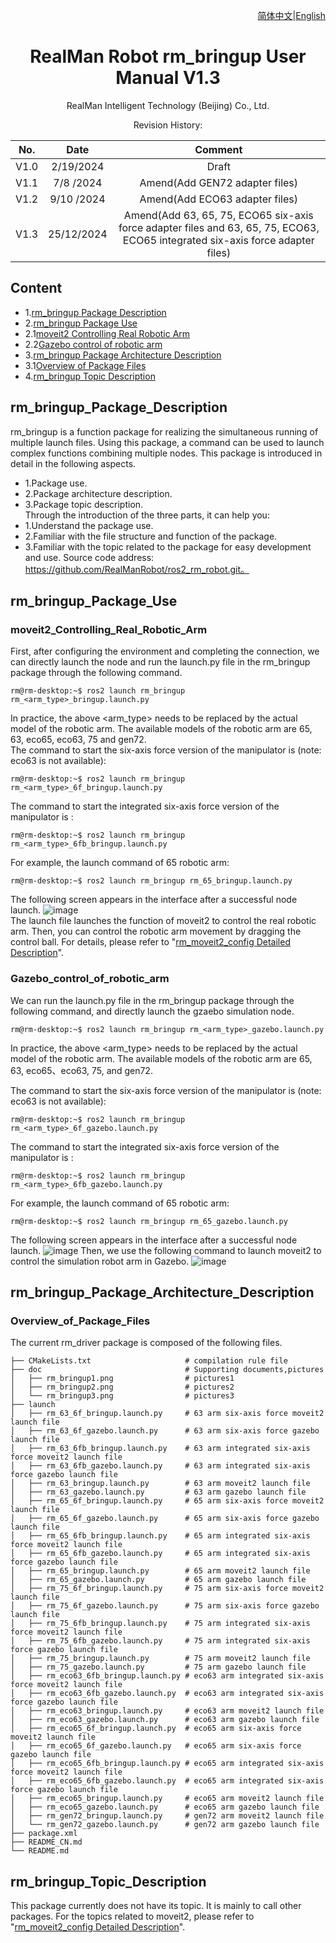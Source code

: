 <div align="right">

[简体中文](https://github.com/RealManRobot/ros2_rm_robot/blob/humble/rm_bringup/README_CN.md)|[English](https://github.com/RealManRobot/ros2_rm_robot/blob/humble/rm_bringup/README.md)
 
</div>

<div align="center">

# RealMan Robot rm_bringup User Manual V1.3

RealMan Intelligent Technology (Beijing) Co., Ltd. 

Revision History:

|No.	  | Date   |	Comment |
| :---: | :----: | :---:   |
|V1.0	  | 2/19/2024 | Draft |
|V1.1	  | 7/8 /2024 | Amend(Add GEN72 adapter files) |
|V1.2 	  | 9/10 /2024| Amend(Add ECO63 adapter files) |
|V1.3 	  | 25/12/2024| Amend(Add 63, 65, 75, ECO65 six-axis force adapter files and 63, 65, 75, ECO63, ECO65 integrated six-axis force adapter files) |

</div>

## Content
* 1.[rm_bringup Package Description](#rm_bringup_Package_Description)
* 2.[rm_bringup Package Use](#rm_bringup_Package_Use)
* 2.1[moveit2 Controlling Real Robotic Arm](#moveit2_Controlling_Real_Robotic_Arm)
* 2.2[Gazebo control of robotic arm](#Gazebo_control_of_robotic_arm)
* 3.[rm_bringup Package Architecture Description](#rm_bringup_Package_Architecture_Description)
* 3.1[Overview of Package Files](#Overview_of_Package_Files)
* 4.[rm_bringup Topic Description](#rm_bringup_Topic_Description)

## rm_bringup_Package_Description
rm_bringup is a function package for realizing the simultaneous running of multiple launch files. Using this package, a command can be used to launch complex functions combining multiple nodes. This package is introduced in detail in the following aspects.
* 1.Package use.
* 2.Package architecture description.
* 3.Package topic description.  
Through the introduction of the three parts, it can help you:
* 1.Understand the package use.
* 2.Familiar with the file structure and function of the package.
* 3.Familiar with the topic related to the package for easy development and use.
Source code address: https://github.com/RealManRobot/ros2_rm_robot.git。
## rm_bringup_Package_Use
### moveit2_Controlling_Real_Robotic_Arm
First, after configuring the environment and completing the connection, we can directly launch the node and run the launch.py file in the rm_bringup package through the following command.
```
rm@rm-desktop:~$ ros2 launch rm_bringup rm_<arm_type>_bringup.launch.py
```
In practice, the above <arm_type> needs to be replaced by the actual model of the robotic arm. The available models of the robotic arm are 65, 63, eco65, eco63, 75 and gen72.  
The command to start the six-axis force version of the manipulator is (note: eco63 is not available):
```
rm@rm-desktop:~$ ros2 launch rm_bringup rm_<arm_type>_6f_bringup.launch.py
```
The command to start the integrated six-axis force version of the manipulator is :
```
rm@rm-desktop:~$ ros2 launch rm_bringup rm_<arm_type>_6fb_bringup.launch.py
```
For example, the launch command of 65 robotic arm:
```
rm@rm-desktop:~$ ros2 launch rm_bringup rm_65_bringup.launch.py
```
The following screen appears in the interface after a successful node launch.
![image](doc/rm_bringup1.png)  
The launch file launches the function of moveit2 to control the real robotic arm. Then, you can control the robotic arm movement by dragging the control ball. For details, please refer to "[rm_moveit2_config Detailed Description](https://github.com/RealManRobot/ros2_rm_robot/blob/main/rm_moveit2_config/README.md)".
### Gazebo_control_of_robotic_arm
We can run the launch.py file in the rm_bringup package through the following command, and directly launch the gzaebo simulation node.
```
rm@rm-desktop:~$ ros2 launch rm_bringup rm_<arm_type>_gazebo.launch.py
```
In practice, the above <arm_type> needs to be replaced by the actual model of the robotic arm. The available models of the robotic arm are 65, 63, eco65、eco63, 75, and gen72. 

The command to start the six-axis force version of the manipulator is (note: eco63 is not available):
```
rm@rm-desktop:~$ ros2 launch rm_bringup rm_<arm_type>_6f_gazebo.launch.py
```
The command to start the integrated six-axis force version of the manipulator is :
```
rm@rm-desktop:~$ ros2 launch rm_bringup rm_<arm_type>_6fb_gazebo.launch.py
``` 
For example, the launch command of 65 robotic arm:
```
rm@rm-desktop:~$ ros2 launch rm_bringup rm_65_gazebo.launch.py
```
The following screen appears in the interface after a successful node launch.
![image](doc/rm_bringup2.png)
Then, we use the following command to launch moveit2 to control the simulation robot arm in Gazebo.
![image](doc/rm_bringup3.png)
## rm_bringup_Package_Architecture_Description
### Overview_of_Package_Files
The current rm_driver package is composed of the following files.
```
├── CMakeLists.txt                     # compilation rule file
├── doc                                # Supporting documents,pictures
│   ├── rm_bringup1.png                # pictures1
│   ├── rm_bringup2.png                # pictures2
│   └── rm_bringup3.png                # pictures3
├── launch
│   ├── rm_63_6f_bringup.launch.py     # 63 arm six-axis force moveit2 launch file
│   ├── rm_63_6f_gazebo.launch.py      # 63 arm six-axis force gazebo launch file
│   ├── rm_63_6fb_bringup.launch.py    # 63 arm integrated six-axis force moveit2 launch file
│   ├── rm_63_6fb_gazebo.launch.py     # 63 arm integrated six-axis force gazebo launch file
│   ├── rm_63_bringup.launch.py        # 63 arm moveit2 launch file
│   ├── rm_63_gazebo.launch.py         # 63 arm gazebo launch file
│   ├── rm_65_6f_bringup.launch.py     # 65 arm six-axis force moveit2 launch file
│   ├── rm_65_6f_gazebo.launch.py      # 65 arm six-axis force gazebo launch file
│   ├── rm_65_6fb_bringup.launch.py    # 65 arm integrated six-axis force moveit2 launch file
│   ├── rm_65_6fb_gazebo.launch.py     # 65 arm integrated six-axis force gazebo launch file
│   ├── rm_65_bringup.launch.py        # 65 arm moveit2 launch file
│   ├── rm_65_gazebo.launch.py         # 65 arm gazebo launch file
│   ├── rm_75_6f_bringup.launch.py     # 75 arm six-axis force moveit2 launch file
│   ├── rm_75_6f_gazebo.launch.py      # 75 arm six-axis force gazebo launch file
│   ├── rm_75_6fb_bringup.launch.py    # 75 arm integrated six-axis force moveit2 launch file
│   ├── rm_75_6fb_gazebo.launch.py     # 75 arm integrated six-axis force gazebo launch file
│   ├── rm_75_bringup.launch.py        # 75 arm moveit2 launch file
│   ├── rm_75_gazebo.launch.py         # 75 arm gazebo launch file
│   ├── rm_eco63_6fb_bringup.launch.py # eco63 arm integrated six-axis force moveit2 launch file
│   ├── rm_eco63_6fb_gazebo.launch.py  # eco63 arm integrated six-axis force gazebo launch file
│   ├── rm_eco63_bringup.launch.py     # eco63 arm moveit2 launch file
│   ├── rm_eco63_gazebo.launch.py      # eco63 arm gazebo launch file
│   ├── rm_eco65_6f_bringup.launch.py  # eco65 arm six-axis force moveit2 launch file
│   ├── rm_eco65_6f_gazebo.launch.py   # eco65 arm six-axis force gazebo launch file
│   ├── rm_eco65_6fb_bringup.launch.py # eco65 arm integrated six-axis force moveit2 launch file
│   ├── rm_eco65_6fb_gazebo.launch.py  # eco65 arm integrated six-axis force gazebo launch file
│   ├── rm_eco65_bringup.launch.py     # eco65 arm moveit2 launch file
│   ├── rm_eco65_gazebo.launch.py      # eco65 arm gazebo launch file
│   ├── rm_gen72_bringup.launch.py     # gen72 arm moveit2 launch file
│   └── rm_gen72_gazebo.launch.py      # gen72 arm gazebo launch file
├── package.xml
├── README_CN.md                  
└── README.md                           
```
## rm_bringup_Topic_Description
This package currently does not have its topic. It is mainly to call other packages. For the topics related to moveit2, please refer to "[rm_moveit2_config Detailed Description](https://github.com/RealManRobot/ros2_rm_robot/blob/main/rm_moveit2_config/README.md)".
